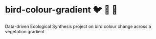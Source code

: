 # bird-colour-gradient :bird: :rainbow: :deciduous_tree:
Data-driven Ecological Synthesis project on bird colour change across a vegetation gradient
